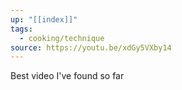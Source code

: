 ```yaml
---
up: "[[index]]"
tags:
  - cooking/technique
source: https://youtu.be/xdGy5VXby14
---
```

Best video I've found so far